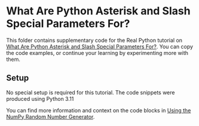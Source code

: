 # What Are Python Asterisk and Slash Special Parameters For?

This folder contains supplementary code for the Real Python tutorial on [What Are Python Asterisk and Slash Special Parameters For?](https://realpython.com/python-asterisk-and-slash-special-parameters/). You can copy the code examples, or continue your learning by experimenting more with them.

## Setup

No special setup is required for this tutorial. The code snippets were produced using Python 3.11

You can find more information and context on the code blocks in [Using the NumPy Random Number Generator](https://realpython.com/numpy-random-number-generator/).
